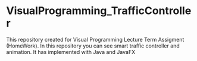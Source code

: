 # VisualProgramming_TrafficController
This repository created for Visual Programming Lecture Term Assigment (HomeWork). In this repository you can see smart traffic controller and animation. It has implemented with Java and JavaFX
